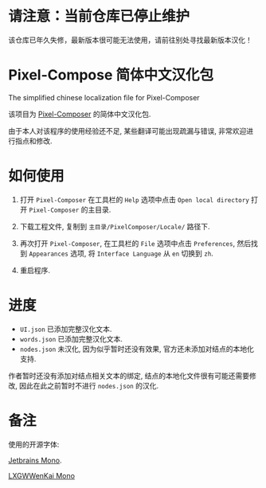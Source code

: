 # 请注意：当前仓库已停止维护
该仓库已年久失修，最新版本很可能无法使用，请前往别处寻找最新版本汉化！

# Pixel-Compose 简体中文汉化包

The simplified chinese localization file for Pixel-Composer

该项目为 [Pixel-Composer](https://github.com/Ttanasart-pt/Pixel-Composer) 的简体中文汉化包.

由于本人对该程序的使用经验还不足, 某些翻译可能出现疏漏与错误, 非常欢迎进行指点和修改.

# 如何使用

1. 打开 `Pixel-Composer` 在工具栏的 `Help` 选项中点击 `Open local directory` 打开 `Pixel-Composer` 的主目录.

2. 下载工程文件, 复制到 `主目录/PixelComposer/Locale/` 路径下.

3. 再次打开 `Pixel-Composer`, 在工具栏的 `File` 选项中点击 `Preferences`, 然后找到 `Appearances` 选项, 将 `Interface Language` 从 `en` 切换到 `zh`.

4. 重启程序.

# 进度

- `UI.json` 已添加完整汉化文本.
- `words.json` 已添加完整汉化文本.
- `nodes.json` 未汉化, 因为似乎暂时还没有效果, 官方还未添加对结点的本地化支持.

作者暂时还没有添加对结点相关文本的绑定, 结点的本地化文件很有可能还需要修改, 因此在此之前暂时不进行 `nodes.json` 的汉化.

# 备注

使用的开源字体: 

[Jetbrains Mono](https://github.com/JetBrains/JetBrainsMono).

[LXGWWenKai Mono](https://github.com/lxgw/LxgwWenKai)
